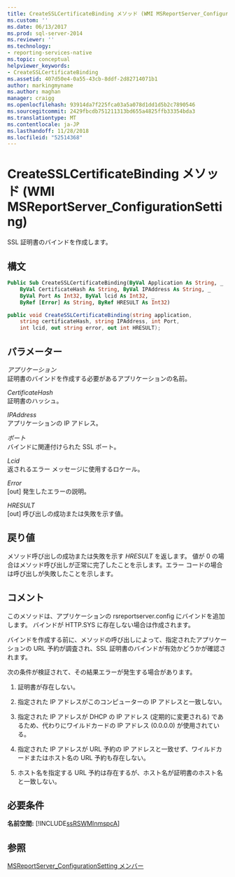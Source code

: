 ```yaml
---
title: CreateSSLCertificateBinding メソッド (WMI MSReportServer_ConfigurationSetting) | Microsoft Docs
ms.custom: ''
ms.date: 06/13/2017
ms.prod: sql-server-2014
ms.reviewer: ''
ms.technology:
- reporting-services-native
ms.topic: conceptual
helpviewer_keywords:
- CreateSSLCertificateBinding
ms.assetid: 407d50e4-0a55-43cb-8ddf-2d82714071b1
author: markingmyname
ms.author: maghan
manager: craigg
ms.openlocfilehash: 93914da7f225fca03a5a078d1dd1d5b2c7890546
ms.sourcegitcommit: 2429fbcdb751211313bd655a4825ffb33354bda3
ms.translationtype: MT
ms.contentlocale: ja-JP
ms.lasthandoff: 11/28/2018
ms.locfileid: "52514368"
---
```

# <a name="createsslcertificatebinding-method-wmi-msreportserverconfigurationsetting"></a>CreateSSLCertificateBinding メソッド (WMI MSReportServer_ConfigurationSetting)
  SSL 証明書のバインドを作成します。  
  
## <a name="syntax"></a>構文  
  
```vb  
Public Sub CreateSSLCertificateBinding(ByVal Application As String, _  
    ByVal CertificateHash As String, ByVal IPAddress As String, _  
    ByVal Port As Int32, ByVal lcid As Int32, _  
    ByRef [Error] As String, ByRef HRESULT As Int32)  
```  
  
```csharp  
public void CreateSSLCertificateBinding(string application,   
    string certificateHash, string IPAddress, int Port,   
    int lcid, out string error, out int HRESULT);  
```  
  
## <a name="parameters"></a>パラメーター  
 *アプリケーション*  
 証明書のバインドを作成する必要があるアプリケーションの名前。  
  
 *CertificateHash*  
 証明書のハッシュ。  
  
 *IPAddress*  
 アプリケーションの IP アドレス。  
  
 *ポート*  
 バインドに関連付けられた SSL ポート。  
  
 *Lcid*  
 返されるエラー メッセージに使用するロケール。  
  
 *Error*  
 [out] 発生したエラーの説明。  
  
 *HRESULT*  
 [out] 呼び出しの成功または失敗を示す値。  
  
## <a name="return-value"></a>戻り値  
 メソッド呼び出しの成功または失敗を示す *HRESULT* を返します。 値が 0 の場合はメソッド呼び出しが正常に完了したことを示します。エラー コードの場合は呼び出しが失敗したことを示します。  
  
## <a name="remarks"></a>コメント  
 このメソッドは、アプリケーションの rsreportserver.config にバインドを追加します。 バインドが HTTP.SYS に存在しない場合は作成されます。  
  
 バインドを作成する前に、メソッドの呼び出しによって、指定されたアプリケーションの URL 予約が調査され、SSL 証明書のバインドが有効かどうかが確認されます。  
  
 次の条件が検証されて、その結果エラーが発生する場合があります。  
  
1.  証明書が存在しない。  
  
2.  指定された IP アドレスがこのコンピューターの IP アドレスと一致しない。  
  
3.  指定された IP アドレスが DHCP の IP アドレス (定期的に変更される) であるため、代わりにワイルドカードの IP アドレス (0.0.0.0) が使用されている。  
  
4.  指定された IP アドレスが URL 予約の IP アドレスと一致せず、ワイルドカードまたはホスト名の URL 予約も存在しない。  
  
5.  ホスト名を指定する URL 予約は存在するが、ホスト名が証明書のホスト名と一致しない。  
  
## <a name="requirements"></a>必要条件  
 **名前空間:** [!INCLUDE[ssRSWMInmspcA](../../includes/ssrswminmspca-md.md)]  
  
## <a name="see-also"></a>参照  
 [MSReportServer_ConfigurationSetting メンバー](msreportserver-configurationsetting-members.md)  
  
  
